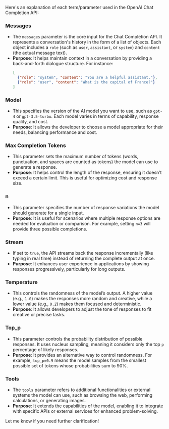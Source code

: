 Here's an explanation of each term/parameter used in the OpenAI Chat Completion API:

### **Messages**
- The `messages` parameter is the core input for the Chat Completion API. It represents a conversation's history in the form of a list of objects. Each object includes a `role` (such as `user`, `assistant`, or `system`) and `content` (the actual message text).  
- **Purpose**: It helps maintain context in a conversation by providing a back-and-forth dialogue structure. For instance:
  ```json
  [
    {"role": "system", "content": "You are a helpful assistant."},
    {"role": "user", "content": "What is the capital of France?"}
  ]
  ```

### **Model**
- This specifies the version of the AI model you want to use, such as `gpt-4` or `gpt-3.5-turbo`. Each model varies in terms of capability, response quality, and cost.  
- **Purpose**: It allows the developer to choose a model appropriate for their needs, balancing performance and cost.

### **Max Completion Tokens**
- This parameter sets the maximum number of tokens (words, punctuation, and spaces are counted as tokens) the model can use to generate a response.  
- **Purpose**: It helps control the length of the response, ensuring it doesn’t exceed a certain limit. This is useful for optimizing cost and response size.

### **n**
- This parameter specifies the number of response variations the model should generate for a single input.  
- **Purpose**: It is useful for scenarios where multiple response options are needed for evaluation or comparison. For example, setting `n=3` will provide three possible completions.

### **Stream**
- If set to `true`, the API streams back the response incrementally (like typing in real time) instead of returning the complete output at once.  
- **Purpose**: It enhances user experience in applications by showing responses progressively, particularly for long outputs.

### **Temperature**
- This controls the randomness of the model’s output. A higher value (e.g., `1.0`) makes the responses more random and creative, while a lower value (e.g., `0.2`) makes them focused and deterministic.  
- **Purpose**: It allows developers to adjust the tone of responses to fit creative or precise tasks.

### **Top_p**
- This parameter controls the probability distribution of possible responses. It uses nucleus sampling, meaning it considers only the top `p` percentage of likely responses.  
- **Purpose**: It provides an alternative way to control randomness. For example, `top_p=0.9` means the model samples from the smallest possible set of tokens whose probabilities sum to 90%.

### **Tools**
- The `tools` parameter refers to additional functionalities or external systems the model can use, such as browsing the web, performing calculations, or generating images.  
- **Purpose**: It extends the capabilities of the model, enabling it to integrate with specific APIs or external services for enhanced problem-solving.

Let me know if you need further clarification!
